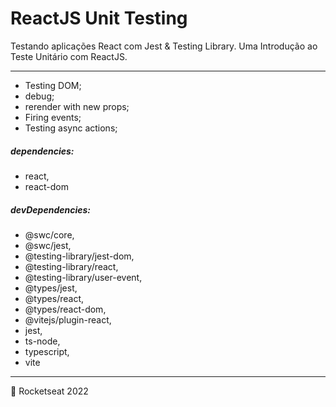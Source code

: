 # ReactJS Unit Testing

Testando aplicações React com Jest & Testing Library. Uma Introdução ao Teste Unitário com ReactJS.

---

- Testing DOM;
- debug;
- rerender with new props;
- Firing events;
- Testing async actions;

##### dependencies:

- react,
- react-dom

##### devDependencies:

- @swc/core,
- @swc/jest,
- @testing-library/jest-dom,
- @testing-library/react,
- @testing-library/user-event,
- @types/jest,
- @types/react,
- @types/react-dom,
- @vitejs/plugin-react,
- jest,
- ts-node,
- typescript,
- vite

---

💜 Rocketseat 2022
